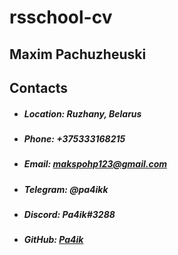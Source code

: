 # rsschool-cv 
## Maxim Pachuzheuski
## Contacts
* ##### Location: Ruzhany, Belarus
* ##### Phone: +375333168215
* ##### Email: makspohp123@gmail.com
* ##### Telegram: @pa4ikk
* ##### Discord: Pa4ik#3288 
* ##### GitHub: [Pa4ik](https://github.com/Pa4ik "https://github.com/Pa4ik")
